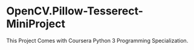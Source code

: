 # OpenCV.Pillow-Tesserect-MiniProject
This Project Comes with Coursera Python 3 Programming Specialization.
